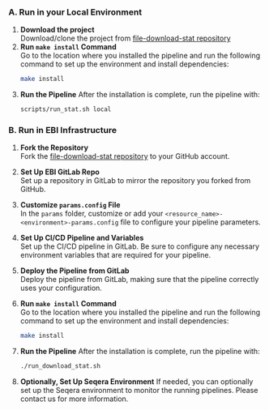 ### A. Run in your Local Environment

1. **Download the project**<br>
    Download/clone the project from [file-download-stat repository](https://github.com/PRIDE-Archive/file-download-stat)
2. **Run `make install` Command**  
   Go to the location where you installed the pipeline and run the following command to set up the environment and install dependencies:
   ```bash
   make install
   ```
3. **Run the Pipeline**
   After the installation is complete, run the pipeline with:
   ```bash
   scripts/run_stat.sh local 
   ```

### B. Run in EBI Infrastructure

1. **Fork the Repository**  
   Fork the [file-download-stat repository](https://github.com/PRIDE-Archive/file-download-stat) to your GitHub account.

2. **Set Up EBI GitLab Repo**  
   Set up a repository in GitLab to mirror the repository you forked from GitHub.

3. **Customize `params.config` File**  
   In the `params` folder, customize or add your `<resource_name>-<environment>-params.config` file to configure your pipeline parameters.

4. **Set Up CI/CD Pipeline and Variables**  
   Set up the CI/CD pipeline in GitLab. Be sure to configure any necessary environment variables that are required for your pipeline.

5. **Deploy the Pipeline from GitLab**  
   Deploy the pipeline from GitLab, making sure that the pipeline correctly uses your configuration.

6. **Run `make install` Command**  
   Go to the location where you installed the pipeline and run the following command to set up the environment and install dependencies:
   ``` bash
   make install
   ```
   
7. **Run the Pipeline**
   After the installation is complete, run the pipeline with:
   ``` bash
   ./run_download_stat.sh
   ```

8. **Optionally, Set Up Seqera Environment**
   If needed, you can optionally set up the Seqera environment to monitor the running pipelines. Please contact us for more information.
